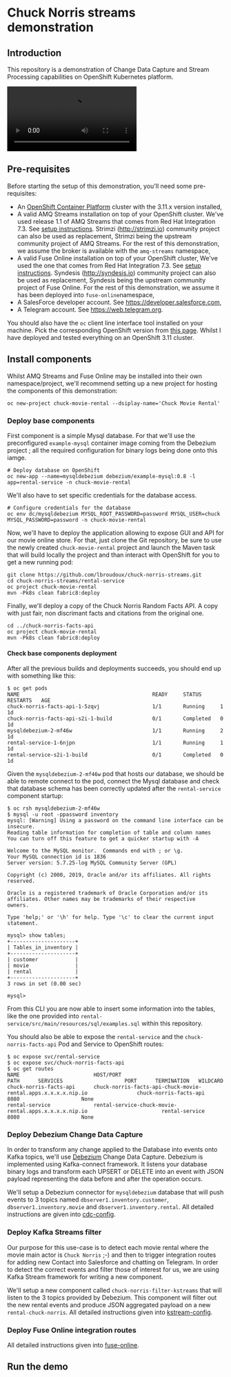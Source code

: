 # Chuck Norris streams demonstration

## Introduction

This repository is a demonstration of Change Data Capture and Stream Processing capabilities on OpenShift Kubernetes platform. 

![Video demonstration](./assets/chuck-demo.mp4)

## Pre-requisites

Before starting the setup of this demonstration, you'll need some pre-requisites:
* An [OpenShift Container Platform](https://www.openshift.com) cluster with the 3.11.x version installed,
* A valid AMQ Streams installation on top of your OpenShift cluster. We've used release 1.1 of AMQ Streams that comes from Red Hat Integration 7.3. See [setup instructions](https://access.redhat.com/documentation/en-us/red_hat_amq/7.3/html-single/using_amq_streams_on_openshift_container_platform/index). Strimzi (http://strimzi.io) community project can also be used as replacement, Strimzi being the upstream community project of AMQ Streams. For the rest of this demonstration, we assume the broker is available with the `amq-streams` namespace,
* A valid Fuse Online installation on top of your OpenShift cluster, We've used the one that comes from Red Hat Integration 7.3. See [setup instructions](https://access.redhat.com/documentation/en-us/red_hat_fuse/7.3/html/integrating_applications_with_fuse_online/fuse-online-on-ocp_ug). Syndesis (http://syndesis.io) community project can also be used as replacement, Syndesis being the upstream community project of Fuse Online. For the rest of this demonstration, we assume it has been deployed into `fuse-online`namespace,
* A SalesForce developer account. See https://developer.salesforce.com,
* A Telegram account. See https://web.telegram.org.

You should also have the `oc` client line interface tool installed on your machine. Pick the corresponding OpenShift version from [this page](https://github.com/openshift/origin/releases). Whilst I have deployed and tested everything on an OpenShift 3.11 cluster.

## Install components

Whilst AMQ Streams and Fuse Online may be installed into their own namespace/project, we'll recommend setting up a new project for hosting the components of this demonstration:

```
oc new-project chuck-movie-rental --dsiplay-name='Chuck Movie Rental'
```

### Deploy base components

First component is a simple Mysql database. For that we'll use the preconfigured `example-mysql` container image coming from the Debezium project ; all the required configuration for binary logs being done onto this iamge.

```
# Deploy database on OpenShift
oc new-app --name=mysqldebezium debezium/example-mysql:0.8 -l app=rental-service -n chuck-movie-rental
```

We'll also have to set specific credentials for the database access.

```
# Configure credentials for the database
oc env dc/mysqldebezium MYSQL_ROOT_PASSWORD=password MYSQL_USER=chuck MYSQL_PASSWORD=password -n chuck-movie-rental
```

Now, we'll have to deploy the application allowing to expose GUI and API for our movie online store. For that, just clone the Git repository, be sure to use the newly created `chuck-movie-rental` project and launch the Maven task that will build locally the project and than interact with OpenShift for you to get a new running pod:

```
git clone https://github.com/lbroudoux/chuck-norris-streams.git
cd chuck-norris-streams/rental-service
oc project chuck-movie-rental
mvn -Pk8s clean fabric8:deploy 
```

Finally, we'll deploy a copy of the Chuck Norris Random Facts API. A copy with just fair, non discrimant facts and citations from the original one.

```
cd ../chuck-norris-facts-api
oc project chuck-movie-rental
mvn -Pk8s clean fabric8:deploy 
```

#### Check base components deployment

After all the previous builds and deployments succeeds, you should end up with something like this:

```
$ oc get pods
NAME                                           READY     STATUS      RESTARTS   AGE
chuck-norris-facts-api-1-5zqvj                 1/1       Running     1          1d
chuck-norris-facts-api-s2i-1-build             0/1       Completed   0          1d
mysqldebezium-2-mf46w                          1/1       Running     2          1d
rental-service-1-6njpn                         1/1       Running     1          1d
rental-service-s2i-1-build                     0/1       Completed   0          1d
```

Given the `mysqldebezium-2-mf46w` pod that hosts our database, we should be able to remote connect to the pod, connect the Mysql database and check that database schema has been correctly updated after the `rental-service` component startup:

```
$ oc rsh mysqldebezium-2-mf46w
$ mysql -u root -ppassword inventory
mysql: [Warning] Using a password on the command line interface can be insecure.
Reading table information for completion of table and column names
You can turn off this feature to get a quicker startup with -A

Welcome to the MySQL monitor.  Commands end with ; or \g.
Your MySQL connection id is 1836
Server version: 5.7.25-log MySQL Community Server (GPL)

Copyright (c) 2000, 2019, Oracle and/or its affiliates. All rights reserved.

Oracle is a registered trademark of Oracle Corporation and/or its
affiliates. Other names may be trademarks of their respective
owners.

Type 'help;' or '\h' for help. Type '\c' to clear the current input statement.

mysql> show tables;
+---------------------+
| Tables_in_inventory |
+---------------------+
| customer            |
| movie               |
| rental              |
+---------------------+
3 rows in set (0.00 sec)

mysql>
```

From this CLI you are now able to insert some information into the tables, like the one provided into `rental-service/src/main/resources/sql/examples.sql` within this repository.

You should also be able to expose the `rental-service` and the `chuck-norris-facts-api` Pod and Service to OpenShift routes:

```
$ oc expose svc/rental-service
$ oc expose svc/chuck-norris-facts-api
$ oc get routes
NAME                        HOST/PORT                                                          PATH      SERVICES                    PORT      TERMINATION   WILDCARD
chuck-norris-facts-api      chuck-norris-facts-api-chuck-movie-rental.apps.x.x.x.x.nip.io                chuck-norris-facts-api      8080                    None
rental-service              rental-service-chuck-movie-rental.apps.x.x.x.x.nip.io                        rental-service              8080                    None
```

### Deploy Debezium Change Data Capture

In order to transform any change applied to the Database into events onto Kafka topics, we'll use [Debezium](http://www.debezium.io) Change Data Capture. Debezium is implemented using Kafka-connect framework. It listens your database binary logs and transform each UPSERT or DELETE into an event with JSON payload representing the data before and after the operation occurs. 

We'll setup a Debezium connector for `mysqldebezium` database that will push events to 3 topics named `dbserver1.inventory.customer`, `dbserver1.inventory.movie` and `dbserver1.inventory.rental`. All detailed instructions are given into [cdc-config](./cdc-config.md).

### Deploy Kafka Streams filter

Our purpose for this use-case is to detect each movie rental where the movie main actor is `Chuck Norris` ;-) and then to trigger integration routes for adding new Contact into Salesforce and chatting on Telegram. In order to detect the correct events and filter those of interest for us, we are using Kafka Stream framework for writing a new component. 

We'll setup a new component called `chuck-norris-filter-kstreams` that will listen to the 3 topics provided by Debezium. This component will filter out the new rental events and produce JSON aggregated payload on a new `rental-chuck-norris`. All detailed instructions given into [kstream-config](./kstream-config.md).

### Deploy Fuse Online integration routes

All detailed instructions given into [fuse-online](./fuse-online.md).

## Run the demo